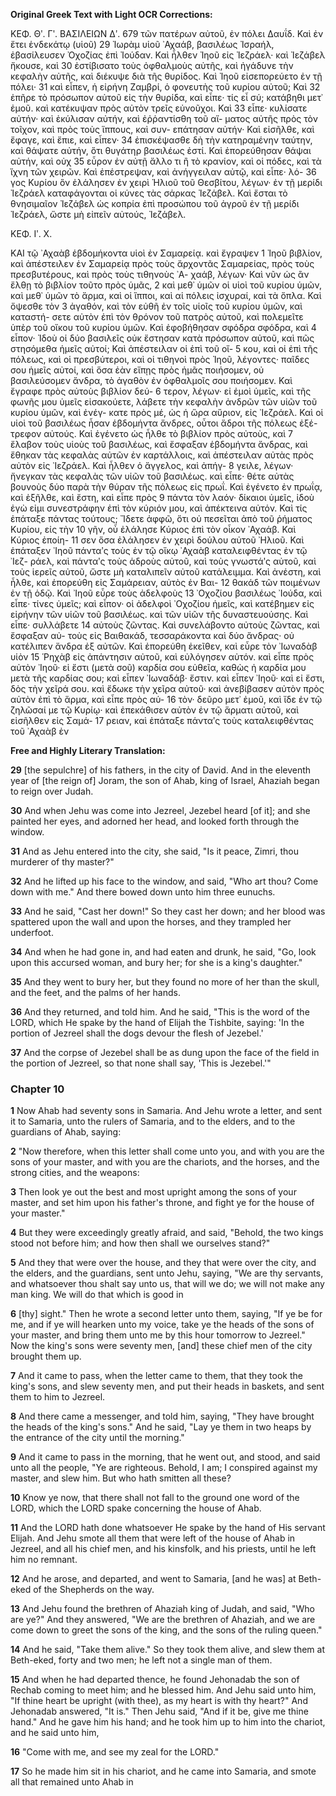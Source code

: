 **Original Greek Text with Light OCR Corrections:**

ΚΕΦ. Θʹ. Γʹ. ΒΑΣΙΛΕΙΩΝ Δʹ. 679
τῶν πατέρων αὐτοῦ, ἐν πόλει Δαυΐδ. Καὶ ἐν ἔτει ἑνδεκάτῳ (υἱοῦ) 29
Ἰωρὰμ υἱοῦ ᾿Αχαάβ, βασιλέως Ἰσραήλ, ἐβασίλευσεν Ὀχοζίας ἐπὶ
Ἰούδαν. Καὶ ἦλθεν Ἰηοῦ εἰς Ἰεζράελ· καὶ Ἰεζάβελ ἤκουσε, καὶ 30
ἐστίβισατο τοὺς ὀφθαλμοὺς αὐτῆς, καὶ ἠγάδυνε τὴν κεφαλὴν αὐτῆς,
καὶ διέκυψε διὰ τῆς θυρίδος. Καὶ Ἰηοῦ εἰσεπορεύετο ἐν τῇ πόλει· 31
καὶ εἶπεν, ἡ εἰρήνη Ζαμβρί, ὁ φονευτὴς τοῦ κυρίου αὐτοῦ; Καὶ 32
ἐπῆρε τὸ πρόσωπον αὐτοῦ εἰς τὴν θυρίδα, καὶ εἶπε· τίς εἶ σύ;
κατάβηθι μετ᾿ ἐμοῦ. καὶ κατέκυψαν πρὸς αὐτὸν τρεῖς εὐνοῦχοι. Καὶ 33
εἶπε· κυλίσατε αὐτήν· καὶ ἐκύλισαν αὐτήν, καὶ ἐῤῥαντίσθη τοῦ αἵ-
ματος αὐτῆς πρὸς τὸν τοῖχον, καὶ πρὸς τοὺς ἵππους, καὶ συν-
επάτησαν αὐτήν· Καὶ εἰσῆλθε, καὶ ἔφαγε, καὶ ἔπιε, καὶ εἶπεν· 34
ἐπισκέψασθε δὴ τὴν κατηραμένην ταύτην, καὶ θάψατε αὐτήν, ὅτι
θυγάτηρ βασιλέως ἐστί. Καὶ ἐπορεύθησαν θάψαι αὐτήν, καὶ οὐχ 35
εὗρον ἐν αὐτῇ ἄλλο τι ἢ τὸ κρανίον, καὶ οἱ πόδες, καὶ τὰ ἴχνη
τῶν χειρῶν. Καὶ ἐπέστρεψαν, καὶ ἀνήγγειλαν αὐτῷ, καὶ εἶπε· λό- 36
γος Κυρίου ὃν ἐλάλησεν ἐν χειρὶ Ἡλιοῦ τοῦ Θεσβίτου, λέγων· ἐν
τῇ μερίδι Ἰεζράελ καταφάγονται οἱ κύνες τὰς σάρκας Ἰεζάβελ.
Καὶ ἔσται τὸ θνησιμαῖον Ἰεζάβελ ὡς κοπρία ἐπὶ προσώπου τοῦ 
ἀγροῦ ἐν τῇ μερίδι Ἰεζράελ, ὥστε μὴ εἰπεῖν αὐτούς, Ἰεζάβελ.

ΚΕΦ. Ιʹ. Χ.

ΚΑΙ τῷ ᾿Αχαὰβ ἑβδομήκοντα υἱοὶ ἐν Σαμαρείᾳ. καὶ ἔγραψεν 1
Ἰηοῦ βιβλίον, καὶ ἀπέστειλεν ἐν Σαμαρείᾳ πρὸς τοὺς ἄρχοντᾶς
Σαμαρείας, πρὸς τοὺς πρεσβυτέρους, καὶ πρὸς τοὺς τιθηνοὺς ᾿Α-
χαάβ, λέγων· Καὶ νῦν ὡς ἂν ἔλθῃ τὸ βιβλίον τοῦτο πρὸς ὑμᾶς, 2
καὶ μεθ᾿ ὑμῶν οἱ υἱοὶ τοῦ κυρίου ὑμῶν, καὶ μεθ᾿ ὑμῶν τὸ ἅρμα,
καὶ οἱ ἵπποι, καὶ αἱ πόλεις ἰσχυραί, καὶ τὰ ὅπλα. Καὶ ὄψεσθε τὸν 3
ἀγαθόν, καὶ τὸν εὐθῆ ἐν τοῖς υἱοῖς τοῦ κυρίου ὑμῶν, καὶ καταστή-
σετε αὐτὸν ἐπὶ τὸν θρόνον τοῦ πατρὸς αὐτοῦ, καὶ πολεμεῖτε ὑπὲρ
τοῦ οἴκου τοῦ κυρίου ὑμῶν. Καὶ ἐφοβήθησαν σφόδρα σφόδρα, καὶ 4
εἶπον· Ἰδοὺ οἱ δύο βασιλεῖς οὐκ ἔστησαν κατὰ πρόσωπον αὐτοῦ,
καὶ πῶς στησόμεθα ἡμεῖς αὐτοί; Καὶ ἀπέστειλαν οἱ ἐπὶ τοῦ οἴ- 5
κου, καὶ οἱ ἐπὶ τῆς πόλεως, καὶ οἱ πρεσβύτεροι, καὶ οἱ τιθηνοὶ
πρὸς Ἰηοῦ, λέγοντες· παῖδες σου ἡμεῖς αὐτοί, καὶ ὅσα ἐὰν εἴπῃς
πρὸς ἡμᾶς ποιήσομεν, οὐ βασιλεύσομεν ἄνδρα, τὸ ἀγαθὸν ἐν
ὀφθαλμοῖς σου ποιήσομεν. Καὶ ἔγραφε πρὸς αὐτοὺς βιβλίον δεύ- 6
τερον, λέγων· εἰ ἐμοὶ ὑμεῖς, καὶ τῆς φωνῆς μου ὑμεῖς εἰσακούετε,
λάβετε τὴν κεφαλὴν ἀνδρῶν τῶν υἱῶν τοῦ κυρίου ὑμῶν, καὶ ἐνέγ-
κατε πρὸς μέ, ὡς ἡ ὥρα αὔριον, εἰς ᾿Ιεζράελ. Καὶ οἱ υἱοὶ τοῦ
βασιλέως ἦσαν ἑβδομήντα ἄνδρες, οὗτοι ἄδροι τῆς πόλεως ἐξέ-
τρεφον αὐτούς. Καὶ ἐγένετο ὡς ἦλθε τὸ βιβλίον πρὸς αὐτοὺς, καὶ 7
ἔλαβον τοὺς υἱοὺς τοῦ βασιλέως, καὶ ἔσφαξαν ἑβδομήντα ἄνδρας,
καὶ ἔθηκαν τὰς κεφαλὰς αὐτῶν ἐν καρτάλλοις, καὶ ἀπέστειλαν
αὐτὰς πρὸς αὐτὸν εἰς ᾿Ιεζράελ. Καὶ ἦλθεν ὁ ἄγγελος, καὶ ἀπήγ- 8
γειλε, λέγων· ἤνεγκαν τὰς κεφαλὰς τῶν υἱῶν τοῦ βασιλέως. καὶ
εἶπε· θέτε αὐτὰς βουνοὺς δύο παρὰ τὴν θύραν τῆς πόλεως εἰς
πρωΐ. Καὶ ἐγένετο ἐν πρωΐᾳ, καὶ ἐξῆλθε, καὶ ἔστη, καὶ εἶπε πρὸς 9
πάντα τὸν λαόν· δίκαιοι ὑμεῖς, ἰδοὺ ἐγὼ εἰμι συνεστράφην ἐπὶ τὸν
κύριόν μου, καὶ ἀπέκτεινα αὐτόν. Καὶ τίς ἐπάταξε πάντας τούτους;
Ἴδετε ἀφφῶ, ὅτι οὐ πεσεῖται ἀπὸ τοῦ ῥήματος Κυρίου, εἰς τὴν 10
γῆν, οὗ ἐλάλησε Κύριος ἐπὶ τὸν οἶκον ᾿Αχαάβ. Καὶ Κύριος ἐποίη- 11
σεν ὅσα ἐλάλησεν ἐν χειρὶ δούλου αὐτοῦ ᾿Ηλιοῦ. Καὶ ἐπάταξεν
᾿Ιηοῦ πάνταʹς τοὺς ἐν τῷ οἴκῳ ᾿Αχαὰβ καταλειφθέντας ἐν τῷ ᾿Ιεζ-
ράελ, καὶ πάνταʹς τοὺς ἁδροὺς αὐτοῦ, καὶ τοὺς γνωστάʹς αὐτοῦ,
καὶ τοὺς ἱερεῖς αὐτοῦ, ὥστε μὴ καταλιπεῖν αὐτοῦ κατάλειμμα.
Καὶ ἀνέστη, καὶ ἦλθε, καὶ ἐπορεύθη εἰς Σαμάρειαν, αὐτὸς ἐν Βαι- 12
θακάδ τῶν ποιμένων ἐν τῇ ὁδῷ. Καὶ ᾿Ιηοῦ εὗρε τοὺς ἀδελφοὺς 13
᾿Οχοζίου βασιλέως ᾿Ιούδα, καὶ εἶπε· τίνες ὑμεῖς; καὶ εἶπον· οἱ
ἀδελφοὶ ᾿Οχοζίου ἡμεῖς, καὶ κατέβημεν εἰς εἰρήνην τῶν υἱῶν τοῦ
βασιλέως. καὶ τῶν υἱῶν τῆς δυναστευούσης. Καὶ εἶπε· συλλάβετε 14
αὐτοὺς ζῶντας. Καὶ συνελάβοντο αὐτοὺς ζῶντας, καὶ ἔσφαξαν αὐ-
τοὺς εἰς Βαιθακάδ, τεσσαράκοντα καὶ δύο ἄνδρας· οὐ κατέλιπεν
ἄνδρα ἐξ αὐτῶν. Καὶ ἐπορεύθη ἐκεῖθεν, καὶ εὗρε τὸν ᾿Ιωναδὰβ υἱὸν 15
Ῥηχὰβ εἰς ἀπάντησιν αὐτοῦ, καὶ εὐλόγησεν αὐτόν. καὶ εἶπε πρὸς
αὐτὸν ᾿Ιηοῦ· εἰ ἔστι (μετὰ σοῦ) καρδία σου εὐθεῖα, καθὼς ἡ καρδία
μου μετὰ τῆς καρδίας σου; καὶ εἶπεν ᾿Ιωναδάβ· ἔστιν. καὶ εἶπεν
᾿Ιηοῦ· καὶ εἰ ἔστι, δὸς τὴν χεῖρά σου. καὶ ἔδωκε τὴν χεῖρα αὐτοῦ·
καὶ ἀνεβίβασεν αὐτὸν πρὸς αὐτὸν ἐπὶ τὸ ἅρμα, καὶ εἶπε πρὸς αὑ- 16
τὸν· δεῦρο μετ᾿ ἐμοῦ, καὶ ἴδε ἐν τῷ ζηλῶσαί με τῷ Κυρίῳ· καὶ
ἐπεκάθισεν αὐτὸν ἐν τῷ ἅρματι αὐτοῦ, καὶ εἰσῆλθεν εἰς Σαμά- 17
ρειαν, καὶ ἐπάταξε πάνταʹς τοὺς καταλειφθέντας τοῦ ᾿Αχαὰβ ἐν

**Free and Highly Literary Translation:**

**29** [the sepulchre] of his fathers, in the city of David. And in the eleventh year of [the reign of] Joram, the son of Ahab, king of Israel, Ahaziah began to reign over Judah.

**30** And when Jehu was come into Jezreel, Jezebel heard [of it]; and she painted her eyes, and adorned her head, and looked forth through the window.

**31** And as Jehu entered into the city, she said, "Is it peace, Zimri, thou murderer of thy master?"

**32** And he lifted up his face to the window, and said, "Who art thou? Come down with me." And there bowed down unto him three eunuchs.

**33** And he said, "Cast her down!" So they cast her down; and her blood was spattered upon the wall and upon the horses, and they trampled her underfoot.

**34** And when he had gone in, and had eaten and drunk, he said, "Go, look upon this accursed woman, and bury her; for she is a king's daughter."

**35** And they went to bury her, but they found no more of her than the skull, and the feet, and the palms of her hands.

**36** And they returned, and told him. And he said, "This is the word of the LORD, which He spake by the hand of Elijah the Tishbite, saying: 'In the portion of Jezreel shall the dogs devour the flesh of Jezebel.'

**37** And the corpse of Jezebel shall be as dung upon the face of the field in the portion of Jezreel, so that none shall say, 'This is Jezebel.'"

### Chapter 10

**1** Now Ahab had seventy sons in Samaria. And Jehu wrote a letter, and sent it to Samaria, unto the rulers of Samaria, and to the elders, and to the guardians of Ahab, saying:

**2** "Now therefore, when this letter shall come unto you, and with you are the sons of your master, and with you are the chariots, and the horses, and the strong cities, and the weapons:

**3** Then look ye out the best and most upright among the sons of your master, and set him upon his father's throne, and fight ye for the house of your master."

**4** But they were exceedingly greatly afraid, and said, "Behold, the two kings stood not before him; and how then shall we ourselves stand?"

**5** And they that were over the house, and they that were over the city, and the elders, and the guardians, sent unto Jehu, saying, "We are thy servants, and whatsoever thou shalt say unto us, that will we do; we will not make any man king. We will do that which is good in

**6** [thy] sight." Then he wrote a second letter unto them, saying, "If ye be for me, and if ye will hearken unto my voice, take ye the heads of the sons of your master, and bring them unto me by this hour tomorrow to Jezreel." Now the king's sons were seventy men, [and] these chief men of the city brought them up.

**7** And it came to pass, when the letter came to them, that they took the king's sons, and slew seventy men, and put their heads in baskets, and sent them to him to Jezreel.

**8** And there came a messenger, and told him, saying, "They have brought the heads of the king's sons." And he said, "Lay ye them in two heaps by the entrance of the city until the morning."

**9** And it came to pass in the morning, that he went out, and stood, and said unto all the people, "Ye are righteous. Behold, I am; I conspired against my master, and slew him. But who hath smitten all these?

**10** Know ye now, that there shall not fall to the ground one word of the LORD, which the LORD spake concerning the house of Ahab.

**11** And the LORD hath done whatsoever He spake by the hand of His servant Elijah. And Jehu smote all them that were left of the house of Ahab in Jezreel, and all his chief men, and his kinsfolk, and his priests, until he left him no remnant.

**12** And he arose, and departed, and went to Samaria, [and he was] at Beth-eked of the Shepherds on the way.

**13** And Jehu found the brethren of Ahaziah king of Judah, and said, "Who are ye?" And they answered, "We are the brethren of Ahaziah, and we are come down to greet the sons of the king, and the sons of the ruling queen."

**14** And he said, "Take them alive." So they took them alive, and slew them at Beth-eked, forty and two men; he left not a single man of them.

**15** And when he had departed thence, he found Jehonadab the son of Rechab coming to meet him; and he blessed him. And Jehu said unto him, "If thine heart be upright (with thee), as my heart is with thy heart?" And Jehonadab answered, "It is." Then Jehu said, "And if it be, give me thine hand." And he gave him his hand; and he took him up to him into the chariot, and he said unto him,

**16** "Come with me, and see my zeal for the LORD."

**17** So he made him sit in his chariot, and he came into Samaria, and smote all that remained unto Ahab in